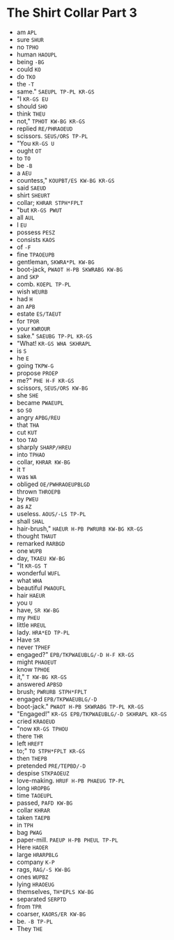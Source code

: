 # The Shirt Collar Part 3

* am `APL`
* sure `SHUR`
* no `TPHO`
* human `HAOUPL`
* being `-BG`
* could `KO`
* do `TKO`
* the `-T`
* same." `SAEUPL TP-PL KR-GS`
* "I `KR-GS EU`
* should `SHO`
* think `THEU`
* not," `TPHOT KW-BG KR-GS`
* replied `RE/PHRAOEUD`
* scissors. `SEUS/ORS TP-PL`
* "You `KR-GS U`
* ought `OT`
* to `TO`
* be `-B`
* a `AEU`
* countess," `KOUPBT/ES KW-BG KR-GS`
* said `SAEUD`
* shirt `SHEURT`
* collar; `KHRAR STPH*FPLT`
* "but `KR-GS PWUT`
* all `AUL`
* I `EU`
* possess `PESZ`
* consists `KAOS`
* of `-F`
* fine `TPAOEUPB`
* gentleman, `SKWRA*PL KW-BG`
* boot-jack, `PWAOT H-PB SKWRABG KW-BG`
* and `SKP`
* comb. `KOEPL TP-PL`
* wish `WEURB`
* had `H`
* an `APB`
* estate `ES/TAEUT`
* for `TPOR`
* your `KWROUR`
* sake." `SAEUBG TP-PL KR-GS`
* "What! `KR-GS WHA SKHRAPL`
* is `S`
* he `E`
* going `TKPW-G`
* propose `PROEP`
* me?" `PHE H-F KR-GS`
* scissors, `SEUS/ORS KW-BG`
* she `SHE`
* became `PWAEUPL`
* so `SO`
* angry `APBG/REU`
* that `THA`
* cut `KUT`
* too `TAO`
* sharply `SHARP/HREU`
* into `TPHAO`
* collar, `KHRAR KW-BG`
* it `T`
* was `WA`
* obliged `OE/PWHRAOEUPBLGD`
* thrown `THROEPB`
* by `PWEU`
* as `AZ`
* useless. `AOUS/-LS TP-PL`
* shall `SHAL`
* hair-brush," `HAEUR H-PB PWRURB KW-BG KR-GS`
* thought `THAUT`
* remarked `RARBGD`
* one `WUPB`
* day, `TKAEU KW-BG`
* "It `KR-GS T`
* wonderful `WUFL`
* what `WHA`
* beautiful `PWAOUFL`
* hair `HAEUR`
* you `U`
* have, `SR KW-BG`
* my `PHEU`
* little `HREUL`
* lady. `HRA*ED TP-PL`
* Have `SR`
* never `TPHEF`
* engaged?" `EPB/TKPWAEUBLG/-D H-F KR-GS`
* might `PHAOEUT`
* know `TPHOE`
* it," `T KW-BG KR-GS`
* answered `APBSD`
* brush; `PWRURB STPH*FPLT`
* engaged `EPB/TKPWAEUBLG/-D`
* boot-jack." `PWAOT H-PB SKWRABG TP-PL KR-GS`
* "Engaged!" `KR-GS EPB/TKPWAEUBLG/-D SKHRAPL KR-GS`
* cried `KRAOEUD`
* "now `KR-GS TPHOU`
* there `THR`
* left `HREFT`
* to;" `TO STPH*FPLT KR-GS`
* then `THEPB`
* pretended `PRE/TEPBD/-D`
* despise `STKPAOEUZ`
* love-making. `HRUF H-PB PHAEUG TP-PL`
* long `HROPBG`
* time `TAOEUPL`
* passed, `PAFD KW-BG`
* collar `KHRAR`
* taken `TAEPB`
* in `TPH`
* bag `PWAG`
* paper-mill. `PAEUP H-PB PHEUL TP-PL`
* Here `HAOER`
* large `HRARPBLG`
* company `K-P`
* rags, `RAG/-S KW-BG`
* ones `WUPBZ`
* lying `HRAOEUG`
* themselves, `TH*EPLS KW-BG`
* separated `SERPTD`
* from `TPR`
* coarser, `KAORS/ER KW-BG`
* be. `-B TP-PL`
* They `THE`
